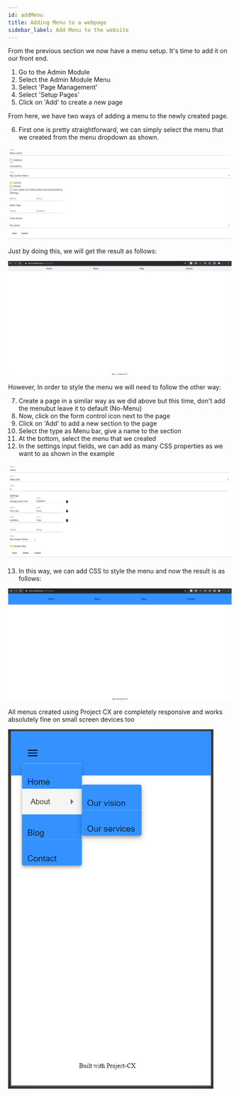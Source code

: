 ```yaml
---
id: addMenu
title: Adding Menu to a webpage
sidebar_label: Add Menu to the website
---
```


From the previous section we now have a menu setup. It's time to add it on our front end.

1. Go to the Admin Module
2. Select the Admin Module Menu
3. Select 'Page Management'
4. Select 'Setup Pages'
5. Click on 'Add' to create a new page

From here, we have two ways of adding a menu to the newly created page.

6. First one is pretty straightforward, we can simply select the menu that we created from the menu dropdown as shown.

![img](../../static/img/menu-page-1.png)

Just by doing this, we will get the result as follows:

![img](../../static/img/menu-show-1.png)

However, In order to style the menu we will need to follow the other way:

7. Create a page in a similar way as we did above but this time, don't add the menubut leave it to default (No-Menu)
8. Now, click on the form control icon next to the page
9. Click on 'Add' to add a new section to the page
10. Select the type as Menu bar, give a name to the section
11. At the bottom, select the menu that we created
12. In the settings input fields, we can add as many CSS properties as we want to as shown in the example

![img](../../static/img/menu-css-1.png)

13. In this way, we can add CSS to style the menu and now the result is as follows:

![img](../../static/img/menu-css-show-1.png)

All menus created using Project CX are completely responsive and works absolutely fine on small screen devices too

![img](../../static/img/menu-mobile.png)
